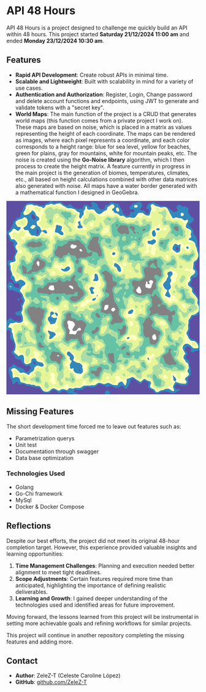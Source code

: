 # API 48 Hours

API 48 Hours is a project designed to challenge me quickly build an API within 48 hours. This project started **Saturday 21/12/2024 11:00 am** and ended **Monday 23/12/2024 10:30 am**. 

## Features

- **Rapid API Development**: Create robust APIs in minimal time.
- **Scalable and Lightweight**: Built with scalability in mind for a variety of use cases.
- **Authentication and Authorization**: Register, Login, Change password and delete account functions and endpoints, using JWT  to generate and validate tokens with a "secret key".
- **World Maps**: The main function of the project is a CRUD that generates world maps (this function comes from a private project I work on). These maps are based on noise, which is placed in a matrix as values representing the height of each coordinate.
The maps can be rendered as images, where each pixel represents a coordinate, and each color corresponds to a height range: blue for sea level, yellow for beaches, green for plains, gray for mountains, white for mountain peaks, etc.
The noise is created using the **Go-Noise library** algorithm, which I then process to create the height matrix. A feature currently in progress in the main project is the generation of biomes, temperatures, climates, etc., all based on height calculations combined with other data matrices also generated with noise. All maps have a water border generated with a mathematical function I designed in GeoGebra.

![WorldMap](/data/example.png)

## Missing Features
The short development time forced me to leave out features such as:
- Parametrization querys
- Unit test
- Documentation through swagger
- Data base optimization

### Technologies Used

- Golang
- Go-Chi framework
- MySql
- Docker & Docker Compose

## Reflections

Despite our best efforts, the project did not meet its original 48-hour completion target. However, this experience provided valuable insights and learning opportunities:

1. **Time Management Challenges**: Planning and execution needed better alignment to meet tight deadlines.
2. **Scope Adjustments**: Certain features required more time than anticipated, highlighting the importance of defining realistic deliverables.
3. **Learning and Growth**: I gained deeper understanding of the technologies used and identified areas for future improvement.

Moving forward, the lessons learned from this project will be instrumental in setting more achievable goals and refining workflows for similar projects.

This project will continue in another repository completing the missing features and adding more.

## Contact

- **Author**: ZeleZ-T (Celeste Caroline López)
- **GitHub**: [github.com/ZeleZ-T](https://github.com/ZeleZ-T)

